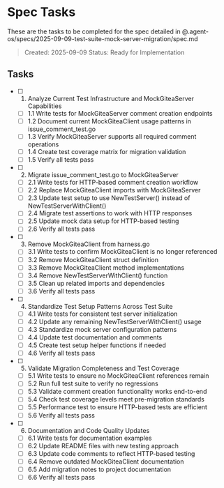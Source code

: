 # Spec Tasks

These are the tasks to be completed for the spec detailed in @.agent-os/specs/2025-09-09-test-suite-mock-server-migration/spec.md

> Created: 2025-09-09
> Status: Ready for Implementation

## Tasks

- [ ] 1. Analyze Current Test Infrastructure and MockGiteaServer Capabilities
  - [ ] 1.1 Write tests for MockGiteaServer comment creation endpoints
  - [ ] 1.2 Document current MockGiteaClient usage patterns in issue_comment_test.go
  - [ ] 1.3 Verify MockGiteaServer supports all required comment operations
  - [ ] 1.4 Create test coverage matrix for migration validation
  - [ ] 1.5 Verify all tests pass

- [ ] 2. Migrate issue_comment_test.go to MockGiteaServer
  - [ ] 2.1 Write tests for HTTP-based comment creation workflow
  - [ ] 2.2 Replace MockGiteaClient imports with MockGiteaServer
  - [ ] 2.3 Update test setup to use NewTestServer() instead of NewTestServerWithClient()
  - [ ] 2.4 Migrate test assertions to work with HTTP responses
  - [ ] 2.5 Update mock data setup for HTTP-based testing
  - [ ] 2.6 Verify all tests pass

- [ ] 3. Remove MockGiteaClient from harness.go
  - [ ] 3.1 Write tests to confirm MockGiteaClient is no longer referenced
  - [ ] 3.2 Remove MockGiteaClient struct definition
  - [ ] 3.3 Remove MockGiteaClient method implementations
  - [ ] 3.4 Remove NewTestServerWithClient() function
  - [ ] 3.5 Clean up related imports and dependencies
  - [ ] 3.6 Verify all tests pass

- [ ] 4. Standardize Test Setup Patterns Across Test Suite
  - [ ] 4.1 Write tests for consistent test server initialization
  - [ ] 4.2 Update any remaining NewTestServerWithClient() usage
  - [ ] 4.3 Standardize mock server configuration patterns
  - [ ] 4.4 Update test documentation and comments
  - [ ] 4.5 Create test setup helper functions if needed
  - [ ] 4.6 Verify all tests pass

- [ ] 5. Validate Migration Completeness and Test Coverage
  - [ ] 5.1 Write tests to ensure no MockGiteaClient references remain
  - [ ] 5.2 Run full test suite to verify no regressions
  - [ ] 5.3 Validate comment creation functionality works end-to-end
  - [ ] 5.4 Check test coverage levels meet pre-migration standards
  - [ ] 5.5 Performance test to ensure HTTP-based tests are efficient
  - [ ] 5.6 Verify all tests pass

- [ ] 6. Documentation and Code Quality Updates
  - [ ] 6.1 Write tests for documentation examples
  - [ ] 6.2 Update README files with new testing approach
  - [ ] 6.3 Update code comments to reflect HTTP-based testing
  - [ ] 6.4 Remove outdated MockGiteaClient documentation
  - [ ] 6.5 Add migration notes to project documentation
  - [ ] 6.6 Verify all tests pass